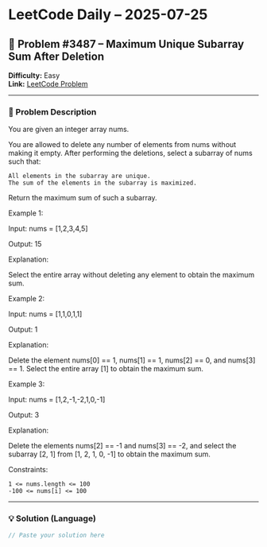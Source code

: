 # LeetCode Daily – 2025-07-25

## 🧠 Problem #3487 – **Maximum Unique Subarray Sum After Deletion**
**Difficulty:** Easy  
**Link:** [LeetCode Problem](https://leetcode.com/problems/maximum-unique-subarray-sum-after-deletion)

---

### 📝 Problem Description

You are given an integer array nums.

You are allowed to delete any number of elements from nums without making it empty. After performing the deletions, select a subarray of nums such that:


	All elements in the subarray are unique.
	The sum of the elements in the subarray is maximized.


Return the maximum sum of such a subarray.

 
Example 1:


Input: nums = [1,2,3,4,5]

Output: 15

Explanation:

Select the entire array without deleting any element to obtain the maximum sum.


Example 2:


Input: nums = [1,1,0,1,1]

Output: 1

Explanation:

Delete the element nums[0] == 1, nums[1] == 1, nums[2] == 0, and nums[3] == 1. Select the entire array [1] to obtain the maximum sum.


Example 3:


Input: nums = [1,2,-1,-2,1,0,-1]

Output: 3

Explanation:

Delete the elements nums[2] == -1 and nums[3] == -2, and select the subarray [2, 1] from [1, 2, 1, 0, -1] to obtain the maximum sum.


 
Constraints:


	1 <= nums.length <= 100
	-100 <= nums[i] <= 100

---

### 💡 Solution (Language)

```cpp
// Paste your solution here
